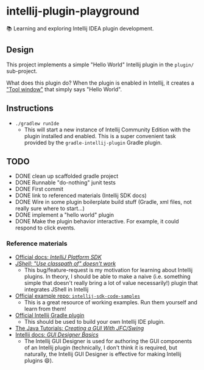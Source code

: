 # intellij-plugin-playground

📚 Learning and exploring Intellij IDEA plugin development.

## Design

This project implements a simple "Hello World" Intellij plugin in the `plugin/` sub-project.

What does this plugin do? When the plugin is enabled in Intellij, it creates a ["Tool window"](https://jetbrains.org/intellij/sdk/docs/user_interface_components/tool_windows.html)
that simply says "Hello World".

## Instructions

* `./gradlew runIde`
  * This will start a new instance of Intellij Community Edition with the plugin installed and enabled. This is a super
    convenient task provided by the `gradle-intellij-plugin` Gradle plugin.

## TODO

* DONE clean up scaffolded gradle project
* DONE Runnable "do-nothing" junit tests 
* DONE First commit
* DONE link to referenced materials (Intellij SDK docs)
* DONE Wire in some plugin boilerplate build stuff (Gradle, xml files, not really sure where to start...) 
* DONE implement a "hello world" plugin
* DONE Make the plugin behavior interactive. For example, it could respond to click events.

### Reference materials

* [Official docs: *IntelliJ Platform SDK*](https://jetbrains.org/intellij/sdk/docs)
* [*JShell: "Use classpath of" doesn't work*](https://youtrack.jetbrains.com/issue/IDEA-176418)
  * This bug/feature-request is my motivation for learning about Intellij plugins. In theory, I should be able to make a
    naive (i.e. something simple that doesn't really bring a lot of value necessarily!) plugin that integrates JShell in
    Intellij 
* [Official example repo: `intellij-sdk-code-samples`](https://github.com/JetBrains/intellij-sdk-code-samples)
  * This is a great resource of working examples. Run them yourself and learn from them!
* [Official Intellij Gradle plugin](https://github.com/JetBrains/gradle-intellij-plugin/)
  * This should be used to build your own Intellij IDE plugin.
* [The Java Tutorials: *Creating a GUI With JFC/Swing*](https://docs.oracle.com/javase/tutorial/uiswing/)
* [Intellij docs: *GUI Designer Basics*](https://www.jetbrains.com/help/idea/gui-designer-basics.html)
  * The Intellij GUI Designer is used for authoring the GUI components of an Intellij plugin (technically, I don't think
    it is required, but naturally, the Intellij GUI Designer is effective for making Intellij plugins :smile:).
